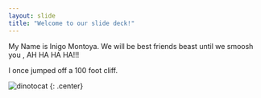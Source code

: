 ```yaml
---
layout: slide
title: "Welcome to our slide deck!"
---
```


My Name is Inigo Montoya. We will be best friends beast until we smoosh you , AH HA HA HA!!!

I once jumped off a 100 foot cliff.

![dinotocat](https://octodex.github.com/images/dinotocat.png)
{: .center}
